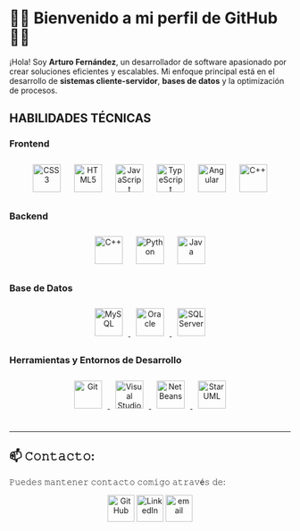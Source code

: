 # 👨‍💻 **Bienvenido a mi perfil de GitHub** 👨‍💻

¡Hola! Soy **Arturo Fernández**, un desarrollador de software apasionado por crear soluciones eficientes y escalables. 
Mi enfoque principal está en el desarrollo de **sistemas cliente-servidor**, **bases de datos** y la optimización de procesos.  



## HABILIDADES TÉCNICAS  



### Frontend  
<div align="center">  
<a href="https://www.w3schools.com/css/" target="_blank"><img style="margin: 10px" src="https://profilinator.rishav.dev/skills-assets/css3-original-wordmark.svg" alt="CSS3" height="50" /></a>  
<a href="https://en.wikipedia.org/wiki/HTML5" target="_blank"><img style="margin: 10px" src="https://profilinator.rishav.dev/skills-assets/html5-original-wordmark.svg" alt="HTML5" height="50" /></a>  
<a href="https://www.javascript.com/" target="_blank"><img style="margin: 10px" src="https://profilinator.rishav.dev/skills-assets/javascript-original.svg" alt="JavaScript" height="50" /></a>  
<a href="https://www.typescriptlang.org/" target="_blank"><img style="margin: 10px" src="https://profilinator.rishav.dev/skills-assets/typescript-original.svg" alt="TypeScript" height="50" /></a>  
<a href="https://angular.io/" target="_blank"><img style="margin: 10px" src="https://profilinator.rishav.dev/skills-assets/angularjs-original.svg" alt="Angular" height="50" /></a>  
<a href="https://www.cplusplus.com/" target="_blank"><img style="margin: 10px" src="https://profilinator.rishav.dev/skills-assets/cplusplus-original.svg" alt="C++" height="50" /></a>  
</div>



### Backend  
<div align="center">  
<a href="https://www.cplusplus.com/" target="_blank"><img style="margin: 10px" src="https://profilinator.rishav.dev/skills-assets/cplusplus-original.svg" alt="C++" height="50" /></a>  
<a href="https://www.python.org/" target="_blank"><img style="margin: 10px" src="https://profilinator.rishav.dev/skills-assets/python-original.svg" alt="Python" height="50" /></a>  
<a href="https://www.java.com/" target="_blank"><img style="margin: 10px" src="https://profilinator.rishav.dev/skills-assets/java-original-wordmark.svg" alt="Java" height="50" /></a>  
</div>



### Base de Datos
<div align="center">
  <a href="https://www.mysql.com/" target="_blank">
    <img style="margin: 10px" src="https://www.svgrepo.com/show/303251/mysql-logo.svg" alt="MySQL" height="50" />
  </a>
  <a href="https://www.oracle.com/database/" target="_blank">
    <img style="margin: 10px" src="https://download.logo.wine/logo/Oracle_SQL_Developer/Oracle_SQL_Developer-Logo.wine.png" alt="Oracle" height="50" />
  </a>
  <a href="https://www.microsoft.com/en-us/sql-server" target="_blank">
    <img style="margin: 10px" src="https://www.svgrepo.com/show/331760/sql-database-generic.svg" alt="SQL Server" height="50" />
  </a>
</div>

### Herramientas y Entornos de Desarrollo
<div align="center">
  <a href="https://git-scm.com/" target="_blank">
    <img style="margin: 10px" src="https://upload.wikimedia.org/wikipedia/commons/thumb/3/3f/Git_icon.svg/1200px-Git_icon.svg.png" alt="Git" height="50" />
  </a>
  <a href="https://visualstudio.microsoft.com/" target="_blank">
    <img style="margin: 10px" src="https://upload.wikimedia.org/wikipedia/commons/thumb/9/9a/Visual_Studio_Code_1.35_icon.svg/512px-Visual_Studio_Code_1.35_icon.svg.png" alt="Visual Studio" height="50" />
  </a>
  <a href="https://netbeans.apache.org/" target="_blank">
    <img style="margin: 10px" src="https://upload.wikimedia.org/wikipedia/commons/thumb/9/98/Apache_NetBeans_Logo.svg/666px-Apache_NetBeans_Logo.svg.png" alt="NetBeans" height="50" />
  </a>
  <a href="https://staruml.io/" target="_blank">
    <img style="margin: 10px" src="https://avatars.githubusercontent.com/u/7642181?s=280&v=4" alt="StarUML" height="50" />
  </a>
</div>


</td></tr></table>  

<br/>  

---

## 📫 𝙲𝚘𝚗𝚝𝚊𝚌𝚝𝚘:
𝙿𝚞𝚎𝚍𝚎𝚜 𝚖𝚊𝚗𝚝𝚎𝚗𝚎𝚛 𝚌𝚘𝚗𝚝𝚊𝚌𝚝𝚘 𝚌𝚘𝚖𝚒𝚐𝚘 𝚊𝚝𝚛𝚊𝚟é𝚜 𝚍𝚎:
 <p align="center">
  <a href="https://github.com/earturoCode">
    <picture>
      <source media="(prefers-color-scheme: dark)" srcset="https://cdn.simpleicons.org/github/white">
      <img alt="GitHub" title="GitHub" height="48" width="48" src="https://cdn.simpleicons.org/github"></picture></a>
  <a href="https://www.linkedin.com/in/arturo-fernandez-/">
    <img alt="LinkedIn" title="LinkedIn" height="48" width="48" src="https://cdn.simpleicons.org/linkedin"></a>
     <a href="mailto:arturofesquivel@gmail.com">
    <img src="https://img.icons8.com/color/48/000000/gmail.png" alt="email" height="48" width="48"/>
  </a>
</p>

